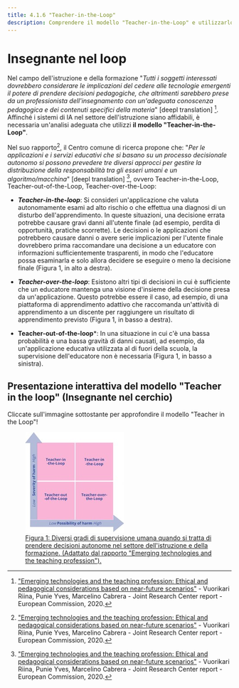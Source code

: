 ```yaml
---
title: 4.1.6 "Teacher-in-the-Loop"
description: Comprendere il modello "Teacher-in-the-Loop" e utilizzarlo come strumento per promuovere gli "utenti in controllo" per i sistemi di IA nell'istruzione.
---
```

# Insegnante nel loop

Nel campo dell'istruzione e della formazione "*Tutti i soggetti interessati dovrebbero considerare le implicazioni del cedere alle tecnologie emergenti il potere di prendere decisioni pedagogiche, che altrimenti sarebbero prese da un professionista dell'insegnamento con un'adeguata conoscenza pedagogica e dei contenuti specifici della materia*" [deepl translation] [^1].  
Affinché i sistemi di IA nel settore dell'istruzione siano affidabili, è necessaria un'analisi adeguata che utilizzi **il modello "Teacher-in-the-Loop"**.

Nel suo rapporto[^1], il Centro comune di ricerca propone che: "*Per le applicazioni e i servizi educativi che si basano su un processo decisionale autonomo si possono prevedere tre diversi approcci per gestire la distribuzione della responsabilità tra gli esseri umani e un algoritmo/macchina*" [deepl translation] [^1], ovvero Teacher-in-the-Loop, Teacher-out-of-the-Loop, Teacher-over-the-Loop:  

- ***Teacher-in-the-loop***: Si consideri un'applicazione che valuta autonomamente esami ad alto rischio o che effettua una diagnosi di un disturbo dell'apprendimento. In queste situazioni, una decisione errata potrebbe causare gravi danni all'utente finale (ad esempio, perdita di opportunità, pratiche scorrette). Le decisioni o le applicazioni che potrebbero causare danni o avere serie implicazioni per l'utente finale dovrebbero prima raccomandare una decisione a un educatore con informazioni sufficientemente trasparenti, in modo che l'educatore possa esaminarla e solo allora decidere se eseguire o meno la decisione finale (Figura 1, in alto a destra).

- ***Teacher-over-the-loop***: Esistono altri tipi di decisioni in cui è sufficiente che un educatore mantenga una visione d'insieme della decisione presa da un'applicazione. Questo potrebbe essere il caso, ad esempio, di una piattaforma di apprendimento adattivo che raccomanda un'attività di apprendimento a un discente per raggiungere un risultato di apprendimento previsto (Figura 1, in basso a destra).

- **Teacher-out-of-the-loop***: In una situazione in cui c'è una bassa probabilità e una bassa gravità di danni causati, ad esempio, da un'applicazione educativa utilizzata al di fuori della scuola, la supervisione dell'educatore non è necessaria (Figura 1, in basso a sinistra).

## Presentazione interattiva del modello "Teacher in the loop" (Insegnante nel cerchio)
Cliccate sull'immagine sottostante per approfondire il modello "Teacher in the Loop"!

<a href="https://view.genial.ly/6336f61021d012001891e5f2" target="_blank">
<figure>
  <img src="Images/Teacher-in-the-Loop.jpeg" alt="Teacher in the Loop Model representation" />
  <figcaption>Figura 1: Diversi gradi di supervisione umana quando si tratta di prendere decisioni autonome nel settore dell'istruzione e della formazione. (Adattato dal rapporto "Emerging technologies and the teaching profession").</figcaption>
</figure></a>  

[^1]: ["Emerging technologies and the teaching profession: Ethical and pedagogical considerations based on near-future scenarios"](https://publications.jrc.ec.europa.eu/repository/handle/JRC120183) - Vuorikari Riina, Punie Yves, Marcelino Cabrera - Joint Research Center report - European Commission, 2020.
